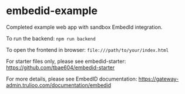 # embedid-example

Completed example web app with sandbox EmbedId integration.

To run the backend:
```npm run backend```

To open the frontend in browser:
```file:///path/to/your/index.html```

For starter files only, please see embedid-starter:
https://github.com/tbae604/embedid-starter

For more details, please see EmbedID documentation:
https://gateway-admin.trulioo.com/documentation/embedid